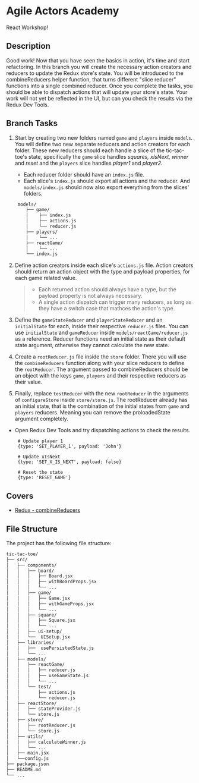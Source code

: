 # Agile Actors Academy

React Workshop!

## Description

Good work! Now that you have seen the basics in action, it's time and start refactoring. In this branch you will create the necessary action creators and reducers to update the Redux store's state. You will be introduced to the combineReducers helper function, that turns different "slice reducer" functions into a single combined reducer. Once you complete the tasks, you should be able to dispatch actions that will update your store's state. Your work will not yet be reflected in the UI, but can you check the results via the Redux Dev Tools.

## Branch Tasks

1. Start by creating two new folders named `game` and `players` inside `models`. You will define two new separate reducers and action creators for each folder. These new reducers should each handle a slice of the tic-tac-toe's state, specifically the `game` slice handles _squares, xIsNext, winner_ and _reset_ and the `players` slice handles _player1_ and _player2_.

   - Each reducer folder should have an `index.js` file.
   - Each slice's `index.js` should export all actions and the reducer. And `models/index.js` should now also export everything from the slices' folders.

   ```bash
    models/
       ├── game/
       │    ├── index.js
       │    ├── actions.js
       │    └── reducer.js
       ├── players/
       │    └── ...
       ├── reactGame/
       │    └── ...
       └── index.js
   ```

2. Define action creators inside each slice's `actions.js` file. Action creators should return an action object with the type and payload properties, for each game related value.

   > - Each returned action should always have a type, but the payload property is not always necessary.
   > - A single action dispatch can trigger many reducers, as long as they have a switch case that mathces the action's type.

3. Define the `gameStateReducer` and `playerStateReducer` and an `initialState` for each, inside their respective `reducer.js` files. You can use `initialState` and `gameReducer` inside `models/reactGame/reducer.js` as a reference. Reducer functions need an initial state as their default state argument, otherwise they cannot calculate the new state.

4. Create a `rootReducer.js` file inside the `store` folder. There you will use the `combineReducers` function along with your slice reducers to define the `rootReducer`. The argument passed to combineReducers should be an object with the keys `game`, `players` and their respective reducers as their value.

5. Finally, replace `testReducer` with the new `rootReducer` in the arguments of `configureStore` inside `store/store.js`. The rootReducer already has an initial state, that is the combination of the initial states from `game` and `players` reducers. Meaning you can remove the proloadedState argument completely.

- Open Redux Dev Tools and try dispatching actions to check the results.

  ```
   # Update player 1
   {type: 'SET_PLAYER_1', payload: 'John'}

   # Update xIsNext
   {type: 'SET_X_IS_NEXT', payload: false}

   # Reset the state
   {type: 'RESET_GAME'}
  ```

## Covers

- [Redux - combineReducers](https://redux.js.org/api/combinereducers)

## File Structure

The project has the following file structure:

```bash
tic-tac-toe/
├── src/
│   ├── components/
│   │   ├── board/
│   │   │   ├── Board.jsx
│   │   │   ├── withBoardProps.jsx
│   │   │   └── ...
│   │   ├── game/
│   │   │   ├── Game.jsx
│   │   │   ├── withGameProps.jsx
│   │   │   └── ...
│   │   ├── square/
│   │   │   ├── Square.jsx
│   │   │   └── ...
│   │   ├── ui-setup/
│   │   └──  UISetup.jsx
│   ├── libraries/
│   │   ├──  usePersistedState.js
│   │   └── ...
│   ├── models/
│   │   ├── reactGame/
│   │   │   ├── reducer.js
│   │   │   ├── useGameState.js
│   │   │   └── ...
│   │   └── test/
│   │       ├── actions.js
│   │       └── reducer.js
│   ├── reactStore/
│   │   ├── stateProvider.js
│   │   └── store.js
│   ├── store/
│   │   ├── rootReducer.js
│   │   └── store.js
│   ├── utils/
│   │   ├── calculateWinner.js
│   │   └── ...
│   ├── main.jsx
│   └──config.js
├── package.json
├── README.md
└── ...
```
